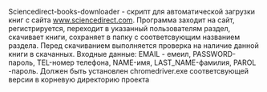 Sciencedirect-books-downloader - скрипт для автоматической загрузки книг с сайта www.sciencedirect.com. Программа 
заходит на сайт, регистрируется, переходит в указанный пользователям раздел, скачивает книги, сохраняет в папку 
с соответсвующим названием раздела. Перед скачиванием выполняется проверка на наличие данной книги в скачанных.
Входные данные: EMAIL - емеил, PASSWORD-пароль, TEL-номер телефона, NAME-имя, LAST_NAME-фамилия, PAROL -пароль.
Должен быть установлен chromedriver.exe соответсвующей верcии в корневую директорию проекта
